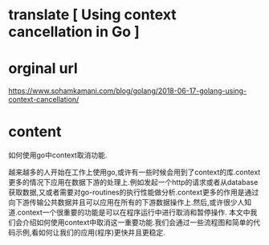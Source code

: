 # translate [ Using context cancellation in Go ]
# orginal url
https://www.sohamkamani.com/blog/golang/2018-06-17-golang-using-context-cancellation/

# content

如何使用go中context取消功能.

越来越多的人开始在工作上使用go,或许有一些时候会用到了context的库.context 更多的情况下应用在数据下游的处理上.例如发起一个http的请求或者从database 获取数据,又或者需要对go-routines的执行性能做分析.context更多的作用是通过向下游传输公共数据并且可以应用在所有的下游数据操作上.然后,或许很少人知道.context一个很重要的功能是可以在程序运行中进行取消和暂停操作.
本文中我们会介绍如何使用context中取消这一重要功能.我们会通过一些流程图和简单的代码示例,看如何让我们的应用(程序)更快并且更稳定.
